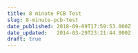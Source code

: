 ```yaml
---
title: 8 minute PCB Test
slug: 8-minute-pcb-test
date_published: 2018-09-09T17:59:53.000Z
date_updated:   2014-03-29T23:21:44.000Z
draft: true
---
```



